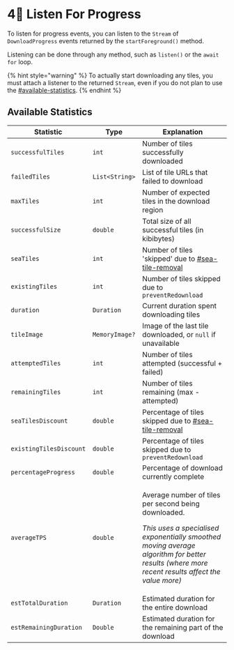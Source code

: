 # 4⃣ Listen For Progress

To listen for progress events, you can listen to the `Stream` of `DownloadProgress` events returned by the `startForeground()` method.

Listening can be done through any method, such as `listen()` or the `await for` loop.

{% hint style="warning" %}
To actually start downloading any tiles, you must attach a listener to the returned `Stream`, even if you do not plan to use the [#available-statistics](progress.md#available-statistics "mention").
{% endhint %}

## Available Statistics

| Statistic               | Type           | Explanation                                                                                                                                                                                                             |
| ----------------------- | -------------- | ----------------------------------------------------------------------------------------------------------------------------------------------------------------------------------------------------------------------- |
| `successfulTiles`       | `int`          | Number of tiles successfully downloaded                                                                                                                                                                                 |
| `failedTiles`           | `List<String>` | List of tile URLs that failed to download                                                                                                                                                                               |
| `maxTiles`              | `int`          | Number of expected tiles in the download region                                                                                                                                                                         |
| `successfulSize`        | `double`       | Total size of all successful tiles (in kibibytes)                                                                                                                                                                       |
| `seaTiles`              | `int`          | Number of tiles 'skipped' due to [#sea-tile-removal](../prepare.md#sea-tile-removal "mention")                                                                                                                          |
| `existingTiles`         | `int`          | Number of tiles skipped due to `preventRedownload`                                                                                                                                                                      |
| `duration`              | `Duration`     | Current duration spent downloading tiles                                                                                                                                                                                |
| `tileImage`             | `MemoryImage?` | Image of the last tile downloaded, or `null` if unavailable                                                                                                                                                             |
| `attemptedTiles`        | `int`          | Number of tiles attempted (successful + failed)                                                                                                                                                                         |
| `remainingTiles`        | `int`          | Number of tiles remaining (max - attempted)                                                                                                                                                                             |
| `seaTilesDiscount`      | `double`       | Percentage of tiles skipped due to [#sea-tile-removal](../prepare.md#sea-tile-removal "mention")                                                                                                                        |
| `existingTilesDiscount` | `double`       | Percentage of tiles skipped due to `preventRedownload`                                                                                                                                                                  |
| `percentageProgress`    | `double`       | Percentage of download currently complete                                                                                                                                                                               |
| `averageTPS`            | `double`       | <p>Average number of tiles per second being downloaded.</p><p><em>This uses a specialised exponentially smoothed moving average algorithm for better results (where more recent results affect the value more)</em></p> |
| `estTotalDuration`      | `Duration`     | Estimated duration for the entire download                                                                                                                                                                              |
| `estRemainingDuration`  | `Double`       | Estimated duration for the remaining part of the download                                                                                                                                                               |
